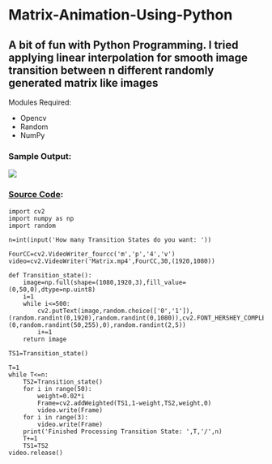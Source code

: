 # Matrix-Animation-Using-Python
## A bit of fun with Python Programming. I tried applying linear interpolation for smooth image transition between n different randomly generated matrix like images

Modules Required:
* Opencv
* Random
* NumPy

### Sample Output:

![](https://github.com/ChristeenTJose/Matrix-Animation-Using-Python/blob/master/Matrix.gif)

### [Source Code](https://github.com/ChristeenTJose/Matrix-Animation-Using-Python/blob/master/Matrix.py):

```
import cv2
import numpy as np
import random

n=int(input('How many Transition States do you want: '))

FourCC=cv2.VideoWriter_fourcc('m','p','4','v')
video=cv2.VideoWriter('Matrix.mp4',FourCC,30,(1920,1080))

def Transition_state():
	image=np.full(shape=(1080,1920,3),fill_value=(0,50,0),dtype=np.uint8)
	i=1
	while i<=500:
		cv2.putText(image,random.choice(['0','1']),(random.randint(0,1920),random.randint(0,1080)),cv2.FONT_HERSHEY_COMPLEX,random.randint(1,3),(0,random.randint(50,255),0),random.randint(2,5))
		i+=1
	return image

TS1=Transition_state()

T=1
while T<=n:
	TS2=Transition_state()
	for i in range(50):
		weight=0.02*i
		Frame=cv2.addWeighted(TS1,1-weight,TS2,weight,0)
		video.write(Frame)
	for i in range(3):
		video.write(Frame)
	print('Finished Processing Transition State: ',T,'/',n)
	T+=1
	TS1=TS2
video.release()
```
